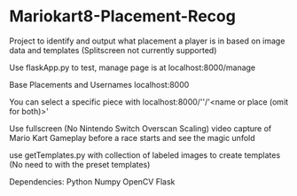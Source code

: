 # Mariokart8-Placement-Recog
Project to identify and output what placement a player is in based on image data and templates (Splitscreen not currently supported)

Use flaskApp.py to test, manage page is at localhost:8000/manage

Base Placements and Usernames
localhost:8000

You can select a specific piece with
localhost:8000/'<Camera Index>'/'<name or place (omit for both)>'

Use fullscreen (No Nintendo Switch Overscan Scaling) video capture of Mario Kart Gameplay before a race starts and see the magic unfold

use getTemplates.py with collection of labeled images to create templates (No need to with the preset templates)

Dependencies:
Python
Numpy
OpenCV
Flask
